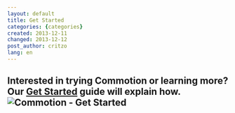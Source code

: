 ```yaml
---
layout: default
title: Get Started
categories: {categories}
created: 2013-12-11
changed: 2013-12-12
post_author: critzo
lang: en
---
```

  <div style="width:100%; margin: 0 auto;">
<h2 class="rtecenter">Interested in trying Commotion or learning more?<br />
Our <a href="/docs/get-started">Get Started</a> guide will explain how.<br />
<img src="/files/styles/large/public/get_started_drop_100x100.png" alt="Commotion - Get Started" /></h2>
</div>
 
